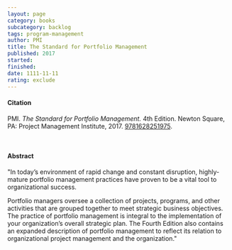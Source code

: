 ```yaml
---
layout: page
category: books
subcategory: backlog
tags: program-management
author: PMI
title: The Standard for Portfolio Management
published: 2017
started:
finished:
date: 1111-11-11
rating: exclude
---
```


#### Citation

PMI. *The Standard for Portfolio Management.* 4th Edition. Newton Square, PA: Project Management Institute, 2017. [9781628251975](https://www.pmi.org/standards/for-portfolio-management).

<br>

#### Abstract

"In today’s environment of rapid change and constant disruption, highly-mature portfolio management practices have proven to be a vital tool to organizational success.

Portfolio managers oversee a collection of projects, programs, and other activities that are grouped together to meet strategic business objectives. The practice of portfolio management is integral to the implementation of your organization’s overall strategic plan. The Fourth Edition also contains an expanded description of portfolio management to reflect its relation to organizational project management and the organization."
